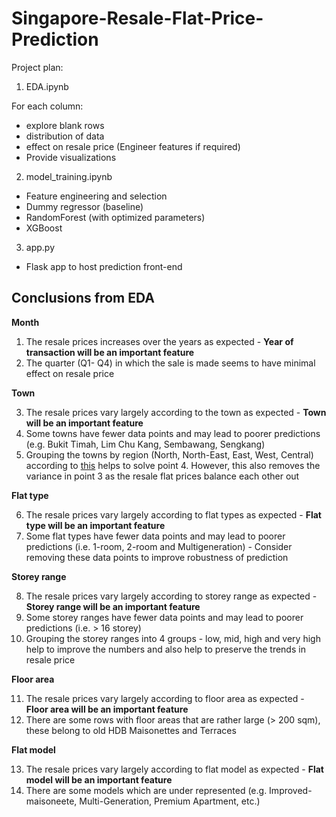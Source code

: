 # Singapore-Resale-Flat-Price-Prediction

Project plan:

1. EDA.ipynb

For each column:
* explore blank rows
* distribution of data
* effect on resale price (Engineer features if required)
* Provide visualizations

2. model_training.ipynb
* Feature engineering and selection 
* Dummy regressor (baseline)
* RandomForest (with optimized parameters)
* XGBoost 

3. app.py
* Flask app to host prediction front-end

## Conclusions from EDA

**Month**

1. The resale prices increases over the years as expected - **Year of transaction will be an important feature**
2. The quarter (Q1- Q4) in which the sale is made seems to have minimal effect on resale price

**Town**

3. The resale prices vary largely according to the town as expected - **Town will be an important feature**
4. Some towns have fewer data points and may lead to poorer predictions (e.g. Bukit Timah, Lim Chu Kang, Sembawang, Sengkang)
5. Grouping the towns by region (North, North-East, East, West, Central) according to [this](https://en.wikipedia.org/wiki/Planning_Areas_of_Singapore) helps to solve point 4. However, this also removes the variance in point 3 as the resale flat prices balance each other out

**Flat type**

6. The resale prices vary largely according to flat types as expected - **Flat type will be an important feature**
7. Some flat types have fewer data points and may lead to poorer predictions (i.e. 1-room, 2-room and Multigeneration) - Consider removing these data points to improve robustness of prediction

**Storey range**

8. The resale prices vary largely according to storey range as expected - **Storey range will be an important feature**
9. Some storey ranges have fewer data points and may lead to poorer predictions (i.e. > 16 storey)
10. Grouping the storey ranges into 4 groups - low, mid, high and very high help to improve the numbers and also help to preserve the trends in resale price

**Floor area**

11. The resale prices vary largely according to floor area as expected - **Floor area will be an important feature**
12. There are some rows with floor areas that are rather large (> 200 sqm), these belong to old HDB Maisonettes and Terraces

**Flat model**

13. The resale prices vary largely according to flat model as expected - **Flat model will be an important feature**
14. There are some models which are under represented (e.g. Improved-maisoneete, Multi-Generation, Premium Apartment, etc.)